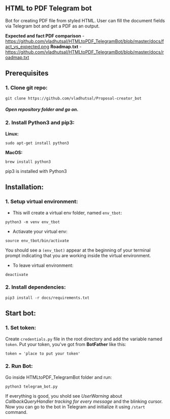 ## HTML to PDF Telegram bot

Bot for creating PDF file from styled HTML. User can fill the document fields via Telegram bot and get a PDF as an output.

**Expected and fact PDF comparison** - https://github.com/vladhutsal/HTMLtoPDF_TelegramBot/blob/master/docs/fact_vs_expected.png
**Roadmap.txt** - https://github.com/vladhutsal/HTMLtoPDF_TelegramBot/blob/master/docs/roadmap.txt

## Prerequisites
### 1. Clone git repo:
```
git clone https://github.com/vladhutsal/Proposal-creator_bot
```
##### Open repository folder and go on.

### 2. Install Python3 and pip3:
**Linux:**
```
sudo apt-get install python3
```
**MacOS:**
```
brew install python3
```
pip3 is installed with Python3

## Installation:

### 1. Setup virtual environment:
- This will create a virtual env folder, named `env_tbot`:
```
python3 -m venv env_tbot
```
- Actiavate your virtual env:
```
source env_tbot/bin/activate
```
You should see a `(env_tbot)` appear at the beginning of your terminal prompt indicating that you are working inside the virtual environment.
- To leave virtual environment:
```
deactivate
```

### 2. Install dependencies:
```
pip3 install -r docs/requirements.txt
```

## Start bot:
### 1. Set token:
Create `credentials.py` file in the root directory and add the variable named `token`. Put your token, you've got from **BotFather** like this:
```
token = 'place to put your token'
```


### 2. Run Bot:
Go inside HTMLtoPDF_TelegramBot folder and run:
```
python3 telegram_bot.py
```
If everything is good, you shold see *UserWarning* about *CallbackQueryHandler tracking for every message* and the blinking cursor.
Now you can go to the bot in Telegram and initialize it using `/start` command.

